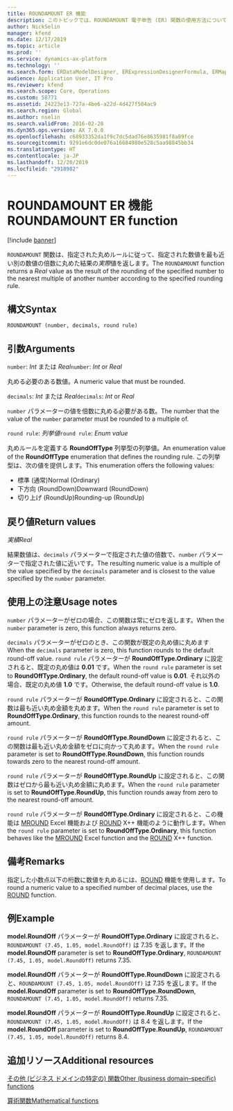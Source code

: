 ```yaml
---
title: ROUNDAMOUNT ER 機能
description: このトピックでは、ROUNDAMOUNT 電子申告 (ER) 関数の使用方法についての情報を提供します。
author: NickSelin
manager: kfend
ms.date: 12/17/2019
ms.topic: article
ms.prod: ''
ms.service: dynamics-ax-platform
ms.technology: ''
ms.search.form: ERDataModelDesigner, ERExpressionDesignerFormula, ERMappedFormatDesigner, ERModelMappingDesigner
audience: Application User, IT Pro
ms.reviewer: kfend
ms.search.scope: Core, Operations
ms.custom: 58771
ms.assetid: 24223e13-727a-4be6-a22d-4d427f504ac9
ms.search.region: Global
ms.author: nselin
ms.search.validFrom: 2016-02-28
ms.dyn365.ops.version: AX 7.0.0
ms.openlocfilehash: c68933352da1f9c7dc5dad76e8635981f8a89fce
ms.sourcegitcommit: 9291e6dc0de076a16684980e528c5aa98845bb34
ms.translationtype: HT
ms.contentlocale: ja-JP
ms.lasthandoff: 12/20/2019
ms.locfileid: "2918982"
---
```

# <span data-ttu-id="a1b22-103"><a name="ROUNDAMOUNT">ROUNDAMOUNT ER 機能</a></span><span class="sxs-lookup"><span data-stu-id="a1b22-103"><a name="ROUNDAMOUNT">ROUNDAMOUNT ER function</a></span></span>

[!include [banner](../includes/banner.md)]

<span data-ttu-id="a1b22-104">`ROUNDAMOUNT` 関数は、指定された丸めルールに従って、指定された数値を最も近い別の数値の倍数に丸めた結果の*実際*値を返します。</span><span class="sxs-lookup"><span data-stu-id="a1b22-104">The `ROUNDAMOUNT` function returns a *Real* value as the result of the rounding of the specified number to the nearest multiple of another number according to the specified rounding rule.</span></span>

## <a name="syntax"></a><span data-ttu-id="a1b22-105">構文</span><span class="sxs-lookup"><span data-stu-id="a1b22-105">Syntax</span></span>

```
ROUNDAMOUNT (number, decimals, round rule)
```

## <a name="arguments"></a><span data-ttu-id="a1b22-106">引数</span><span class="sxs-lookup"><span data-stu-id="a1b22-106">Arguments</span></span>

<span data-ttu-id="a1b22-107">`number`: *Int* または *Real*</span><span class="sxs-lookup"><span data-stu-id="a1b22-107">`number`: *Int* or *Real*</span></span>

<span data-ttu-id="a1b22-108">丸める必要のある数値。</span><span class="sxs-lookup"><span data-stu-id="a1b22-108">A numeric value that must be rounded.</span></span>

<span data-ttu-id="a1b22-109">`decimals`: *Int* または *Real*</span><span class="sxs-lookup"><span data-stu-id="a1b22-109">`decimals`: *Int* or *Real*</span></span>

<span data-ttu-id="a1b22-110">`number` パラメーターの値を倍数に丸める必要がある数。</span><span class="sxs-lookup"><span data-stu-id="a1b22-110">The number that the value of the `number` parameter must be rounded to a multiple of.</span></span>

<span data-ttu-id="a1b22-111">`round rule`: *列挙値*</span><span class="sxs-lookup"><span data-stu-id="a1b22-111">`round rule`: *Enum value*</span></span>

<span data-ttu-id="a1b22-112">丸めルールを定義する **RoundOffType** 列挙型の列挙値。</span><span class="sxs-lookup"><span data-stu-id="a1b22-112">An enumeration value of the **RoundOffType** enumeration that defines the rounding rule.</span></span> <span data-ttu-id="a1b22-113">この列挙型は、次の値を提供します。</span><span class="sxs-lookup"><span data-stu-id="a1b22-113">This enumeration offers the following values:</span></span>

- <span data-ttu-id="a1b22-114">標準 (通常)</span><span class="sxs-lookup"><span data-stu-id="a1b22-114">Normal (Ordinary)</span></span>
- <span data-ttu-id="a1b22-115">下方向 (RoundDown)</span><span class="sxs-lookup"><span data-stu-id="a1b22-115">Downward (RoundDown)</span></span>
- <span data-ttu-id="a1b22-116">切り上げ (RoundUp)</span><span class="sxs-lookup"><span data-stu-id="a1b22-116">Rounding-up (RoundUp)</span></span>

## <a name="return-values"></a><span data-ttu-id="a1b22-117">戻り値</span><span class="sxs-lookup"><span data-stu-id="a1b22-117">Return values</span></span>

<span data-ttu-id="a1b22-118">*実績*</span><span class="sxs-lookup"><span data-stu-id="a1b22-118">*Real*</span></span>

<span data-ttu-id="a1b22-119">結果数値は、`decimals` パラメーターで指定された値の倍数で、`number` パラメーターで指定された値に近いです。</span><span class="sxs-lookup"><span data-stu-id="a1b22-119">The resulting numeric value is a multiple of the value specified by the `decimals` parameter and is closest to the value specified by the `number` parameter.</span></span>

## <a name="usage-notes"></a><span data-ttu-id="a1b22-120">使用上の注意</span><span class="sxs-lookup"><span data-stu-id="a1b22-120">Usage notes</span></span>

<span data-ttu-id="a1b22-121">`number` パラメーターがゼロの場合、この関数は常にゼロを返します。</span><span class="sxs-lookup"><span data-stu-id="a1b22-121">When the `number` parameter is zero, this function always returns zero.</span></span>

<span data-ttu-id="a1b22-122">`decimals` パラメーターがゼロのとき、この関数が既定の丸め値に丸めます</span><span class="sxs-lookup"><span data-stu-id="a1b22-122">When the `decimals` parameter is zero, this function rounds to the default round-off value.</span></span> <span data-ttu-id="a1b22-123">`round rule` パラメーターが **RoundOffType.Ordinary** に設定されると、既定の丸め値は **0.01** です。</span><span class="sxs-lookup"><span data-stu-id="a1b22-123">When the `round rule` parameter is set to **RoundOffType.Ordinary**, the default round-off value is **0.01**.</span></span> <span data-ttu-id="a1b22-124">それ以外の場合、既定の丸め値 **1.0** です。</span><span class="sxs-lookup"><span data-stu-id="a1b22-124">Otherwise, the default round-off value is **1.0**.</span></span>

<span data-ttu-id="a1b22-125">`round rule` パラメーターが **RoundOffType.Ordinary** に設定されると、この関数は最も近い丸め金額を丸めます。</span><span class="sxs-lookup"><span data-stu-id="a1b22-125">When the `round rule` parameter is set to **RoundOffType.Ordinary**, this function rounds to the nearest round-off amount.</span></span>

<span data-ttu-id="a1b22-126">`round rule` パラメーターが **RoundOffType.RoundDown** に設定されると、この関数は最も近い丸め金額をゼロに向かって丸めます。</span><span class="sxs-lookup"><span data-stu-id="a1b22-126">When the `round rule` parameter is set to **RoundOffType.RoundDown**, this function rounds towards zero to the nearest round-off amount.</span></span>

<span data-ttu-id="a1b22-127">`round rule` パラメーターが **RoundOffType.RoundUp** に設定されると、この関数はゼロから最も近い丸め金額に丸めます。</span><span class="sxs-lookup"><span data-stu-id="a1b22-127">When the `round rule` parameter is set to **RoundOffType.RoundUp**, this function rounds away from zero to the nearest round-off amount.</span></span>

<span data-ttu-id="a1b22-128">`round rule` パラメーターが **RoundOffType.Ordinary** に設定されると、この機能は [MROUND](https://support.office.com/article/mround-function-c299c3b0-15a5-426d-aa4b-d2d5b3baf427) Excel 機能および [ROUND](https://docs.microsoft.com/dynamics365/fin-ops-core/dev-itpro/dev-ref/xpp-math-run-time-functions#round) X++ 機能のように動作します。</span><span class="sxs-lookup"><span data-stu-id="a1b22-128">When the `round rule` parameter is set to **RoundOffType.Ordinary**, this function behaves like the [MROUND](https://support.office.com/article/mround-function-c299c3b0-15a5-426d-aa4b-d2d5b3baf427) Excel function and the [ROUND](https://docs.microsoft.com/dynamics365/fin-ops-core/dev-itpro/dev-ref/xpp-math-run-time-functions#round) X++ function.</span></span>

## <a name="remarks"></a><span data-ttu-id="a1b22-129">備考</span><span class="sxs-lookup"><span data-stu-id="a1b22-129">Remarks</span></span>

<span data-ttu-id="a1b22-130">指定した小数点以下の桁数に数値を丸めるには、[ROUND](er-functions-mathematical-round.md) 機能を使用します。</span><span class="sxs-lookup"><span data-stu-id="a1b22-130">To round a numeric value to a specified number of decimal places, use the [ROUND](er-functions-mathematical-round.md) function.</span></span>

## <a name="example"></a><span data-ttu-id="a1b22-131">例</span><span class="sxs-lookup"><span data-stu-id="a1b22-131">Example</span></span>

<span data-ttu-id="a1b22-132">**model.RoundOff** パラメーターが **RoundOffType.Ordinary** に設定されると、`ROUNDAMOUNT (7.45, 1.05, model.RoundOff)` は 7.35 を返します。</span><span class="sxs-lookup"><span data-stu-id="a1b22-132">If the **model.RoundOff** parameter is set to **RoundOffType.Ordinary**, `ROUNDAMOUNT (7.45, 1.05, model.RoundOff)` returns 7.35.</span></span> 

<span data-ttu-id="a1b22-133">**model.RoundOff** パラメーターが **RoundOffType.RoundDown** に設定されると、`ROUNDAMOUNT (7.45, 1.05, model.RoundOff)` は 7.35 を返します。</span><span class="sxs-lookup"><span data-stu-id="a1b22-133">If the **model.RoundOff** parameter is set to **RoundOffType.RoundDown**, `ROUNDAMOUNT (7.45, 1.05, model.RoundOff)` returns 7.35.</span></span> 

<span data-ttu-id="a1b22-134">**model.RoundOff** パラメーターが **RoundOffType.RoundUp** に設定されると、`ROUNDAMOUNT (7.45, 1.05, model.RoundOff)` は 8.4 を返します。</span><span class="sxs-lookup"><span data-stu-id="a1b22-134">If the **model.RoundOff** parameter is set to **RoundOffType.RoundUp**, `ROUNDAMOUNT (7.45, 1.05, model.RoundOff)` returns 8.4.</span></span>

## <a name="additional-resources"></a><span data-ttu-id="a1b22-135">追加リソース</span><span class="sxs-lookup"><span data-stu-id="a1b22-135">Additional resources</span></span>

[<span data-ttu-id="a1b22-136">その他 (ビジネス ドメインの特定の) 関数</span><span class="sxs-lookup"><span data-stu-id="a1b22-136">Other (business domain–specific) functions</span></span>](er-functions-category-other.md)

[<span data-ttu-id="a1b22-137">算術関数</span><span class="sxs-lookup"><span data-stu-id="a1b22-137">Mathematical functions</span></span>](er-functions-category-mathematical.md)
